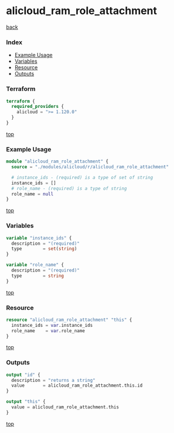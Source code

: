 # alicloud_ram_role_attachment

[back](../alicloud.md)

### Index

- [Example Usage](#example-usage)
- [Variables](#variables)
- [Resource](#resource)
- [Outputs](#outputs)

### Terraform

```terraform
terraform {
  required_providers {
    alicloud = ">= 1.120.0"
  }
}
```

[top](#index)

### Example Usage

```terraform
module "alicloud_ram_role_attachment" {
  source = "./modules/alicloud/r/alicloud_ram_role_attachment"

  # instance_ids - (required) is a type of set of string
  instance_ids = []
  # role_name - (required) is a type of string
  role_name = null
}
```

[top](#index)

### Variables

```terraform
variable "instance_ids" {
  description = "(required)"
  type        = set(string)
}

variable "role_name" {
  description = "(required)"
  type        = string
}
```

[top](#index)

### Resource

```terraform
resource "alicloud_ram_role_attachment" "this" {
  instance_ids = var.instance_ids
  role_name    = var.role_name
}
```

[top](#index)

### Outputs

```terraform
output "id" {
  description = "returns a string"
  value       = alicloud_ram_role_attachment.this.id
}

output "this" {
  value = alicloud_ram_role_attachment.this
}
```

[top](#index)